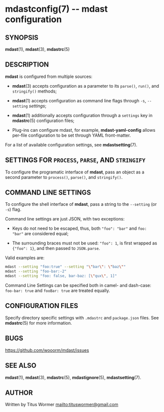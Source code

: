 # mdastconfig(7) -- mdast configuration

## SYNOPSIS

**mdast**(1), **mdast**(3), **mdastrc**(5)

## DESCRIPTION

**mdast** is configured from multiple sources:

*   **mdast**(3) accepts configuration as a parameter to its `parse()`,
    `run()`, and `stringify()` methods;

*   **mdast**(1) accepts configuration as command line flags through
    `-s`, `--setting` _settings_;

*   **mdast**(1) additionally accepts configuration through a `settings`
    key in **mdastrc**(5) configuration files;

*   Plug-ins can configure mdast, for example, **mdast-yaml-config** allows
    per-file configuration to be set through YAML front-matter.

For a list of available configuration settings, see **mdastsetting**(7).

## SETTINGS FOR `PROCESS`, `PARSE`, AND `STRINGIFY`

To configure the programatic interface of **mdast**, pass an object as a
second parameter to `process()`, `parse()`, and `stringify()`.

## COMMAND LINE SETTINGS

To configure the shell interface of **mdast**, pass a string to the
`--setting` (or `-s`) flag.

Command line settings are just JSON, with two exceptions:

*   Keys do not need to be escaped, thus, both `"foo": "bar"` and
    `foo: "bar"` are considered equal;

*   The surrounding braces must not be used: `"foo": 1`, is first
    wrapped as `{"foo": 1}`, and then passed to `JSON.parse`.

Valid examples are:

```bash
mdast --setting "foo:true" --setting "\"bar\": \"baz\""
mdast --setting "foo-bar:-2"
mdast --setting "foo: false, bar-baz: [\"qux\", 1]"
```

Command Line Settings can be specified both in camel- and dash-case:
`foo-bar: true` and `fooBar: true` are treated equally.

## CONFIGURATION FILES

Specify directory specific settings with `.mdastrc` and `package.json`
files.  See **mdastrc**(5) for more information.

## BUGS

<https://github.com/wooorm/mdast/issues>

## SEE ALSO

**mdast**(1), **mdast**(3), **mdastrc**(5), **mdastignore**(5),
**mdastsetting**(7).

## AUTHOR

Written by Titus Wormer <mailto:tituswormer@gmail.com>
